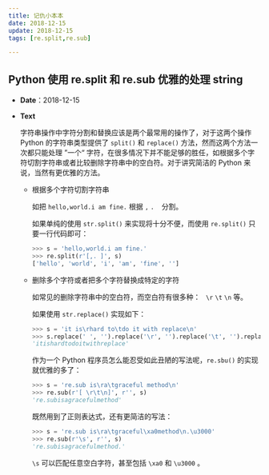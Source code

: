 ```yaml
---
title: 记仇小本本
date: 2018-12-15
update: 2018-12-15
tags: [re.split,re.sub]

---
```


## Python 使用 re.split 和 re.sub 优雅的处理 string

- **Date**：2018-12-15

- **Text**

  字符串操作中字符分割和替换应该是两个最常用的操作了，对于这两个操作 Python 的字符串类型提供了 `split()` 和 `replace()` 方法，然而这两个方法一次都只能处理 ”一个“ 字符，在很多情况下并不能足够的胜任，如根据多个字符切割字符串或者比较删除字符串中的空白符。对于讲究简洁的 Python 来说，当然有更优雅的方法。

  - 根据多个字符切割字符串

    如把 `hello,world.i am fine.` 根据 `,` `.` ` ` 分割。

    如果单纯的使用 `str.split()` 来实现将十分不便，而使用 `re.split()` 只要一行代码即可：

    ```python
    >>> s = 'hello,world.i am fine.'
    >>> re.split(r'[,. ]', s)
    ['hello', 'world', 'i', 'am', 'fine', '']
    ```

  - 删除多个字符或者把多个字符替换成特定的字符

    如常见的删除字符串中的空白符，而空白符有很多种：` ` `\r` `\t` `\n`  等。

    如果使用 `str.replace()` 实现如下：

    ```python
    >>> s = 'it is\rhard to\tdo it with replace\n'
    >>> s.replace(' ', '').replace('\r', '').replace('\t', '').replace('\n', '')
    'itishardtodoitwithreplace'
    ```

    作为一个 Python 程序员怎么能忍受如此丑陋的写法呢，`re.sbu()` 的实现就优雅的多了：

    ```python
    >>> s = 're.sub is\ra\tgraceful method\n'
    >>> re.sub(r'[ \r\t\n]', r'', s)
    're.subisagracefulmethod'
    ```

    既然用到了正则表达式，还有更简洁的写法：

    ```python
    >>> s = 're.sub is\ra\tgraceful\xa0method\n.\u3000'
    >>> re.sub(r'\s', r'', s)
    're.subisagracefulmethod.'
    ```

    `\s` 可以匹配任意空白字符，甚至包括 `\xa0` 和 `\u3000` 。

